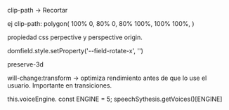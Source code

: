 clip-path -> Recortar

ej
clip-path: polygon(
    100% 0,
    80% 0,
    80% 100%,
    100% 100%,
)

propiedad css perpective y perspective origin.

domfield.style.setProperty('--field-rotate-x', '')

preserve-3d

will-change:transform -> optimiza rendimiento antes de que lo use el usuario. Importante en transiciones.

this.voiceEngine.
const ENGINE = 5;
speechSythesis.getVoices()[ENGINE]